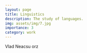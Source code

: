 ```yaml
---
layout: page
title: Linguistics
description: The study of languages.
img: assets/img/7.jpg
importance: 3
category: work
---
```


Vlad Neacsu orz
